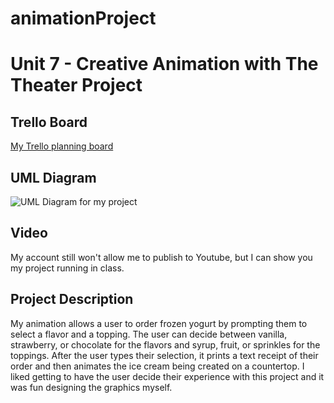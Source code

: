 # animationProject
# Unit 7 - Creative Animation with The Theater Project

## Trello Board

[My Trello planning board](https://trello.com/b/qNLh0SkR/unit-7-project-planning)

## UML Diagram

![UML Diagram for my project](https://docs.google.com/drawings/d/1nVEDO9w3HJ61xJqciaMMR-zPRSgOyTfIDpGz8aZeZ68/edit)

## Video

My account still won't allow me to publish to Youtube, but I can show you my project running in class.

## Project Description

My animation allows a user to order frozen yogurt by prompting them to select a flavor and a topping. The user can decide between vanilla, strawberry, or chocolate for the flavors and syrup, fruit, or sprinkles for the toppings. After the user types their selection, it prints a text receipt of their order and then animates the ice cream being created on a countertop. I liked getting to have the user decide their experience with this project and it was fun designing the graphics myself.
